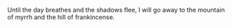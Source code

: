 Until the day breathes and the shadows flee, I will go away to the mountain of myrrh and the hill of frankincense.
